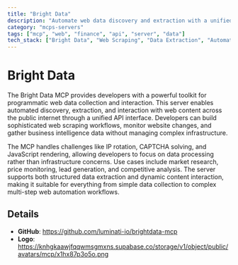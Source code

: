 ```yaml
---
title: "Bright Data"
description: "Automate web data discovery and extraction with a unified interface for accessing public internet data at scale."
category: "mcps-servers"
tags: ["mcp", "web", "finance", "api", "server", "data"]
tech_stack: ["Bright Data", "Web Scraping", "Data Extraction", "Automation", "Public APIs"]
---
```


# Bright Data

The Bright Data MCP provides developers with a powerful toolkit for programmatic web data collection and interaction. This server enables automated discovery, extraction, and interaction with web content across the public internet through a unified API interface. Developers can build sophisticated web scraping workflows, monitor website changes, and gather business intelligence data without managing complex infrastructure.

The MCP handles challenges like IP rotation, CAPTCHA solving, and JavaScript rendering, allowing developers to focus on data processing rather than infrastructure concerns. Use cases include market research, price monitoring, lead generation, and competitive analysis. The server supports both structured data extraction and dynamic content interaction, making it suitable for everything from simple data collection to complex multi-step web automation workflows.

## Details

- **GitHub**: https://github.com/luminati-io/brightdata-mcp
- **Logo**: https://knhgkaawjfqqwmsgmxns.supabase.co/storage/v1/object/public/avatars/mcp/x1hx87p3o5o.png
